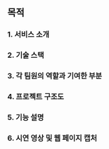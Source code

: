 ## 목적

### 1. 서비스 소개

### 2. **기술 스택**

### 3. 각 팀원의 역할과 기여한 부분

### 4. **프로젝트 구조도**

### 5. **기능 설명**

### 6. 시연 영상 및 웹 페이지 캡처
